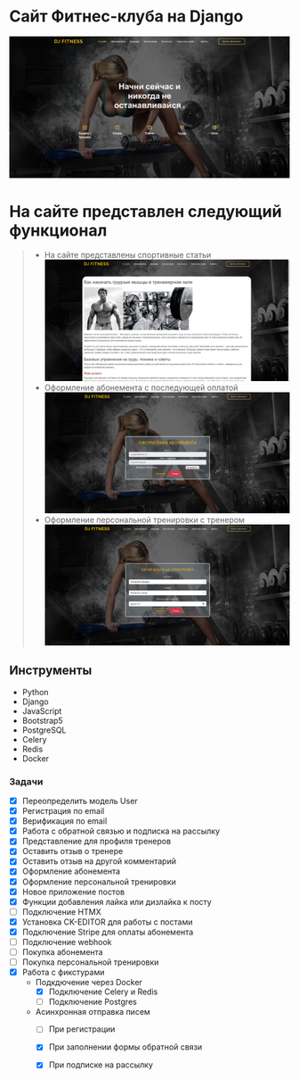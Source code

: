 # Сайт Фитнес-клуба на Django

![DJ FITNESS](static/screen/screen1.png)

# На сайте представлен следующий функционал   
> -   На сайте представлены спортивные статьи
   ![DJ FITNESS](static/screen/post_detail.png)
> -   Оформление абонемента с последующей оплатой
  ![DJ FITNESS](static/screen/order_abonement.png)
> -   Оформление персональной тренировки с тренером
  ![DJ FITNESS](static/screen/person_training.png)

## Инструменты
> 
   - Python
   - Django
   - JavaScript
   - Bootstrap5
   - PostgreSQL
   - Celery
   - Redis
   - Docker

### Задачи

 - [x] Переопределить модель User
 - [x] Регистрация по email
 - [x] Верификация по email
 - [x] Работа с обратной связью и подписка на рассылку
 - [x] Представление для профиля тренеров
 - [x] Оставить отзыв о тренере
 - [x] Оставить отзыв на другой комментарий
 - [x] Оформление абонемента
 - [x] Оформление персональной тренировки
 - [x] Новое приложение постов
 - [x] Функции добавления лайка или дизлайка к посту
 - [ ] Подключение HTMX
 - [x] Установка CK-EDITOR для работы с постами
 - [x] Подключение Stripe для оплаты абонемента
 - [ ] Подключение webhook
 - [ ] Покупка абонемента
 - [ ] Покупка персональной тренировки
 - [x] Работа с фикстурами
   * Подкдючение через Docker
      - [x] Подключение Celery и Redis
      - [ ] Подключение Postgres
   * Асинхронная отправка писем
      - [ ] При регистрации
      - [x] При заполнении формы обратной связи
      - [x] При подписке на рассылку



